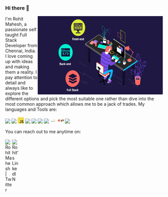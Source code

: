 ### Hi there 👋 
<img align="right" alt="GIF" src="https://raw.githubusercontent.com/R041T/R041T/main/fullstack.gif" width="400" height="250" />

I'm Rohit Mahesh, a passionate self taught Full Stack Developer from Chennai, India. I love coming up with ideas and making them a reality. 
I pay attention to detail and always like to explore the different options and pick the most suitable one rather than dive into the most common approach which allows me to be a jack of trades. 
My languages and Tools are: </br></br>
<code><img height="20" src="https://avatars.githubusercontent.com/u/6128107?s=280&v=4"></code>
<code><img height="20" src="https://w7.pngwing.com/pngs/247/558/png-transparent-node-js-javascript-express-js-npm-react-github-angle-text-trademark.png"></code>
<code><img height="20" src="https://raw.githubusercontent.com/github/explore/80688e429a7d4ef2fca1e82350fe8e3517d3494d/topics/javascript/javascript.png"></code>
<code><img height="20" src="https://avatars.githubusercontent.com/u/2232217?s=200&v=4"></code>
<code><img height="20" src="https://image.flaticon.com/icons/png/512/873/873120.png"></code>
<code><img height="20" src="https://www.pngitem.com/pimgs/m/33-335825_-net-core-logo-png-transparent-png.png"></code>
<code><img height="20" src="https://classes.engineering.wustl.edu/cse231/core/images/2/26/Java.png"></code>
<code><img height="20" src="https://raw.githubusercontent.com/github/explore/80688e429a7d4ef2fca1e82350fe8e3517d3494d/topics/mysql/mysql.png"></code>
<code><img height="20" src="https://raw.githubusercontent.com/github/explore/80688e429a7d4ef2fca1e82350fe8e3517d3494d/topics/git/git.png"></code>
<code><img height="20" src="https://avatars.githubusercontent.com/u/177543?s=200&v=4"></code>


You can reach out to me anytime on:</br></br>
<a href="https://twitter.com/R041T">
  <img align="left" alt="Rohit Mahesh | Twitter" width="22px" src="https://raw.githubusercontent.com/peterthehan/peterthehan/master/assets/twitter.svg" />
</a>
<a href="https://www.linkedin.com/in/rohit-mahesh/">
  <img align="left" alt="Rohit's LinkedIN" width="22px" src="https://raw.githubusercontent.com/peterthehan/peterthehan/master/assets/linkedin.svg" />
</a>

  

<!--
**R041T/R041T** is a ✨ _special_ ✨ repository because its `README.md` (this file) appears on your GitHub profile.

Here are some ideas to get you started:

- 🔭 I’m currently working on ...
- 🌱 I’m currently learning ...
- 👯 I’m looking to collaborate on ...
- 🤔 I’m looking for help with ...
- 💬 Ask me about ...
- 📫 How to reach me: ...
- 😄 Pronouns: ...
- ⚡ Fun fact: ...
-->
